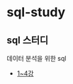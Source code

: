 # sql-study

## sql 스터디

데이터 분석을 위한 sql 
  * [1~4강](https://github.com/comoco1/sql-study/blob/main/sql%20week1.md)
